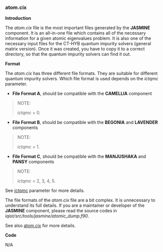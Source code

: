 ### atom.cix

**Introduction**

The *atom.cix* file is the most important files generated by the **JASMINE** component. It is an all-in-one file which contains all of the necessary information for a given atomic eigenvalues problem. It is also one of the necessary input files for the CT-HYB quantum impurity solvers (general matrix version). Once it was created, you have to copy it to a correct directory, so that the quantum impurity solvers can find it out.

**Format**

The *atom.cix* has three different file formats. They are suitable for different quantum impurity solvers. Which file format is used depends on the *ictqmc* parameter. 

* **File Format A**, should be compatible with the **CAMELLIA** component
> NOTE:
> 
> *ictqmc* = 0.

* **File Format B**, should be compatible with the **BEGONIA** and **LAVENDER** components
> NOTE:
> 
> *ictqmc* = 1.

* **File Format C**, should be compatible with the **MANJUSHAKA** and **PANSY** components
> NOTE:
> 
> *ictqmc* = 2, 3, 4, 5.

See [ictqmc](p_ictqmc.md) parameter for more details.

The file formats of the *atom.cix* file are a bit complex. It is unnecessary to understand its full details. If you are a maintainer or developer of the **JASMINE** component, please read the source codes in *iqist/src/tools/jasmine/atomic_dump.f90*.

See also [atom.cix](../ch04/in_atom.md) for more details.

**Code**

N/A